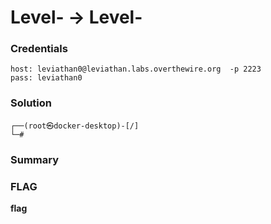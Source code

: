 # Level- -> Level-
### Credentials

```
host: leviathan0@leviathan.labs.overthewire.org  -p 2223
pass: leviathan0
```
### Solution

```shell
┌──(root㉿docker-desktop)-[/]
└─#
```
### Summary

### FLAG
**flag** 
